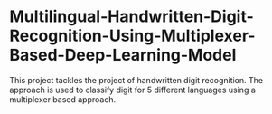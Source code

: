# Multilingual-Handwritten-Digit-Recognition-Using-Multiplexer-Based-Deep-Learning-Model
This project tackles the project of handwritten digit recognition. The approach is used to classify digit for 5 different languages using a multiplexer based approach.
